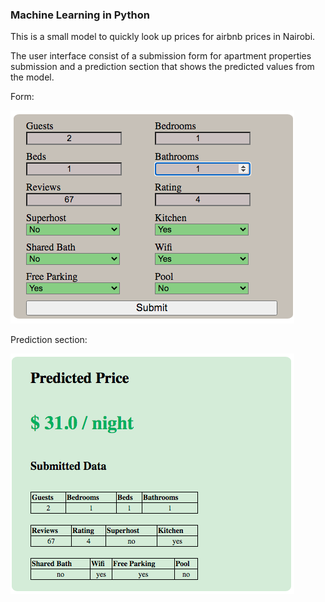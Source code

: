 ### Machine Learning in Python
This is a small model to quickly look up prices for airbnb prices in Nairobi. 

The user interface consist of a submission form for apartment properties submission and a prediction section that shows the predicted values from the model.

Form:

![form](/img/submission_form.png)

Prediction section:

![predicted](/img/predicted_price.png)